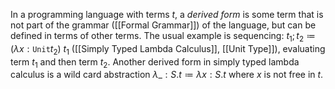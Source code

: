 In a programming language with terms $t$, a *derived form* is some term that is not part of the grammar ([[Formal Grammar]]) of the language, but can be defined in terms of other terms. 
The usual example is sequencing: $t_1;t_2 \coloneq (\lambda x:\mathtt{Unit} t_2)\ t_1$ ([[Simply Typed Lambda Calculus]], [[Unit Type]]), evaluating term $t_1$ and then term $t_2$. 
Another derived form in simply typed lambda calculus is a wild card abstraction $\lambda\_:S.t\coloneq \lambda x:S.t$ where $x$ is not free in $t$. 